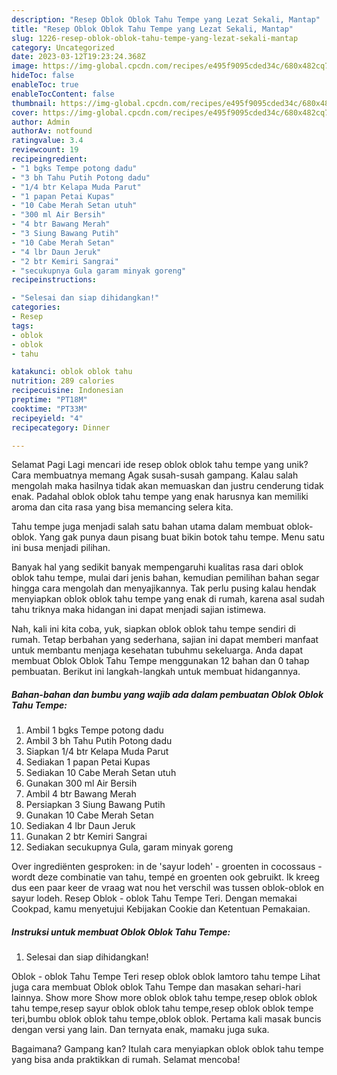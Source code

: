 ```yaml
---
description: "Resep Oblok Oblok Tahu Tempe yang Lezat Sekali, Mantap"
title: "Resep Oblok Oblok Tahu Tempe yang Lezat Sekali, Mantap"
slug: 1226-resep-oblok-oblok-tahu-tempe-yang-lezat-sekali-mantap
category: Uncategorized
date: 2023-03-12T19:23:24.368Z
image: https://img-global.cpcdn.com/recipes/e495f9095cded34c/680x482cq70/oblok-oblok-tahu-tempe-foto-resep-utama.jpg
hideToc: false
enableToc: true
enableTocContent: false
thumbnail: https://img-global.cpcdn.com/recipes/e495f9095cded34c/680x482cq70/oblok-oblok-tahu-tempe-foto-resep-utama.jpg
cover: https://img-global.cpcdn.com/recipes/e495f9095cded34c/680x482cq70/oblok-oblok-tahu-tempe-foto-resep-utama.jpg
author: Admin
authorAv: notfound
ratingvalue: 3.4
reviewcount: 19
recipeingredient:
- "1 bgks Tempe potong dadu"
- "3 bh Tahu Putih Potong dadu"
- "1/4 btr Kelapa Muda Parut"
- "1 papan Petai Kupas"
- "10 Cabe Merah Setan utuh"
- "300 ml Air Bersih"
- "4 btr Bawang Merah"
- "3 Siung Bawang Putih"
- "10 Cabe Merah Setan"
- "4 lbr Daun Jeruk"
- "2 btr Kemiri Sangrai"
- "secukupnya Gula garam minyak goreng"
recipeinstructions:

- "Selesai dan siap dihidangkan!"
categories:
- Resep
tags:
- oblok
- oblok
- tahu

katakunci: oblok oblok tahu 
nutrition: 289 calories
recipecuisine: Indonesian
preptime: "PT18M"
cooktime: "PT33M"
recipeyield: "4"
recipecategory: Dinner

---
```



Selamat Pagi Lagi mencari ide resep oblok oblok tahu tempe yang unik? Cara membuatnya memang Agak susah-susah gampang. Kalau salah mengolah maka hasilnya tidak akan memuaskan dan justru cenderung tidak enak. Padahal oblok oblok tahu tempe yang enak harusnya kan memiliki aroma dan cita rasa yang bisa memancing selera kita.


Tahu tempe juga menjadi salah satu bahan utama dalam membuat oblok-oblok. Yang gak punya daun pisang buat bikin botok tahu tempe. Menu satu ini busa menjadi pilihan.

Banyak hal yang sedikit banyak mempengaruhi kualitas rasa dari oblok oblok tahu tempe, mulai dari jenis bahan, kemudian pemilihan bahan segar hingga cara mengolah dan menyajikannya. Tak perlu pusing kalau hendak menyiapkan oblok oblok tahu tempe yang enak di rumah, karena asal sudah tahu triknya maka hidangan ini dapat menjadi sajian istimewa.


Nah, kali ini kita coba, yuk, siapkan oblok oblok tahu tempe sendiri di rumah. Tetap berbahan yang sederhana, sajian ini dapat memberi manfaat untuk membantu menjaga kesehatan tubuhmu sekeluarga. Anda dapat membuat Oblok Oblok Tahu Tempe menggunakan 12 bahan dan 0 tahap pembuatan. Berikut ini langkah-langkah untuk membuat hidangannya.

<!--inarticleads1-->

##### Bahan-bahan dan bumbu yang wajib ada dalam pembuatan Oblok Oblok Tahu Tempe:

1. Ambil 1 bgks Tempe potong dadu
1. Ambil 3 bh Tahu Putih Potong dadu
1. Siapkan 1/4 btr Kelapa Muda Parut
1. Sediakan 1 papan Petai Kupas
1. Sediakan 10 Cabe Merah Setan utuh
1. Gunakan 300 ml Air Bersih
1. Ambil 4 btr Bawang Merah
1. Persiapkan 3 Siung Bawang Putih
1. Gunakan 10 Cabe Merah Setan
1. Sediakan 4 lbr Daun Jeruk
1. Gunakan 2 btr Kemiri Sangrai
1. Sediakan secukupnya Gula, garam minyak goreng


Over ingrediënten gesproken: in de &#39;sayur lodeh&#39; - groenten in cocossaus - wordt deze combinatie van tahu, tempé en groenten ook gebruikt. Ik kreeg dus een paar keer de vraag wat nou het verschil was tussen oblok-oblok en sayur lodeh. Resep Oblok - oblok Tahu Tempe Teri. Dengan memakai Cookpad, kamu menyetujui Kebijakan Cookie dan Ketentuan Pemakaian. 

<!--inarticleads2-->

##### Instruksi untuk membuat Oblok Oblok Tahu Tempe:


1. Selesai dan siap dihidangkan!

Oblok - oblok Tahu Tempe Teri resep oblok oblok lamtoro tahu tempe Lihat juga cara membuat Oblok oblok Tahu Tempe dan masakan sehari-hari lainnya. Show more Show more oblok oblok tahu tempe,resep oblok oblok tahu tempe,resep sayur oblok oblok tahu tempe,resep oblok oblok tempe teri,bumbu oblok oblok tahu tempe,oblok oblok. Pertama kali masak buncis dengan versi yang lain. Dan ternyata enak, mamaku juga suka. 

Bagaimana? Gampang kan? Itulah cara menyiapkan oblok oblok tahu tempe yang bisa anda praktikkan di rumah. Selamat mencoba!
